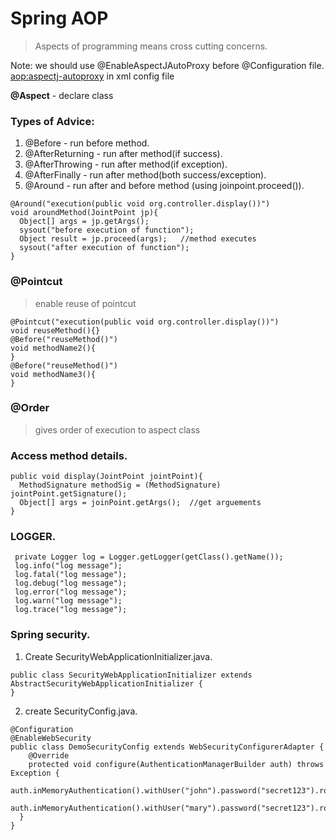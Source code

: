 # Spring AOP  

> Aspects of programming means cross cutting concerns. 

Note: we should use @EnableAspectJAutoProxy before @Configuration file. 
<aop:aspectj-autoproxy> in xml config file        

**@Aspect** - declare class   

### Types of Advice:  
1. @Before - run before method. 
2. @AfterReturning - run after method(if success). 
3. @AfterThrowing - run after method(if exception). 
4. @AfterFinally - run after method(both success/exception). 
5. @Around - run after and before method (using joinpoint.proceed()). 

```
@Around("execution(public void org.controller.display())")
void aroundMethod(JointPoint jp){
  Object[] args = jp.getArgs();
  sysout("before execution of function");
  Object result = jp.proceed(args);   //method executes
  sysout("after execution of function");
}
```

### @Pointcut 

> enable reuse of pointcut

```
@Pointcut("execution(public void org.controller.display())")
void reuseMethod(){}
@Before("reuseMethod()")
void methodName2(){
}
@Before("reuseMethod()")
void methodName3(){
}
```
### @Order 
> gives order of execution to aspect class

### Access method details. 

```
public void display(JointPoint jointPoint){
  MethodSignature methodSig = (MethodSignature) jointPoint.getSignature();
  Object[] args = joinPoint.getArgs();  //get arguements 
}
```

### LOGGER. 
```
 private Logger log = Logger.getLogger(getClass().getName());
 log.info("log message");
 log.fatal("log message");
 log.debug("log message");
 log.error("log message");
 log.warn("log message");
 log.trace("log message");
```

### Spring security. 
1. Create SecurityWebApplicationInitializer.java. 
```
public class SecurityWebApplicationInitializer extends AbstractSecurityWebApplicationInitializer {
}
```
2. create SecurityConfig.java. 
```
@Configuration
@EnableWebSecurity
public class DemoSecurityConfig extends WebSecurityConfigurerAdapter {	
	@Override
	protected void configure(AuthenticationManagerBuilder auth) throws Exception {
		auth.inMemoryAuthentication().withUser("john").password("secret123").roles("EMPLOYEE");
		auth.inMemoryAuthentication().withUser("mary").password("secret123").roles("MANAGER");
  }
}
```
